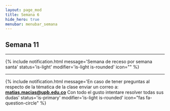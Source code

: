 ```yaml
---
layout: page_mod
title: Semana 6
hide_hero: true
menubar: menubar_semana
---
```


## Semana 11

---

{% include notification.html
message='Semana de receso por semana santa'
status='is-light'
modifier='is-light is-rounded'
icon=""
%}

---

{% include notification.html
message='En caso de tener preguntas al respecto de la tématica de la clase enviar un correo a: **matias.macias@upb.edu.co**
Con todo el gusto intentare resolver todas sus dudas'
status='is-primary'
modifier='is-light is-rounded'
icon="fas fa-question-circle"
%}
